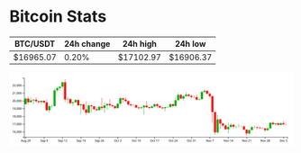 # Bitcoin Stats

BTC/USDT|24h change|24h high|24h low|
|---|---|---|---|
|$16965.07|0.20%|$17102.97|$16906.37|

<img src="./chart.svg">
